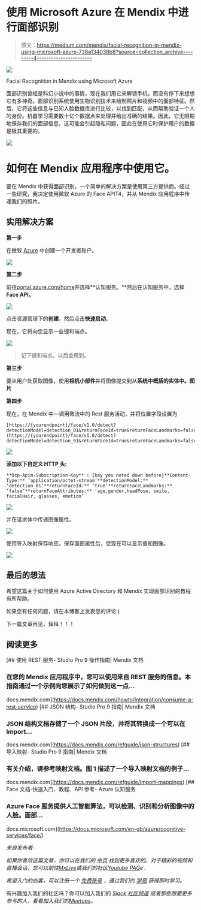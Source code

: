 # 使用 Microsoft Azure 在 Mendix 中进行面部识别

> 原文：<https://medium.com/mendix/facial-recognition-in-mendix-using-microsoft-azure-738a134038b8?source=collection_archive---------4----------------------->

![](img/849bf098b4ef693c92d99aaecfab3107.png)

Facial Recognition in Mendix using Microsoft Azure

面部识别曾经是科幻小说中的事情，现在我们用它来解锁手机，而没有停下来想想它有多神奇。面部识别系统使用生物识别技术来绘制照片和视频中的面部特征。然后，它将这些信息与已知人脸数据库进行比较，以找到匹配，从而帮助验证一个人的身份。机器学习需要数十亿个数据点来处理并给出准确的结果。因此，它无限期地保存我们的面部信息，这可能会引起隐私问题，因此在使用它时保护用户的数据是极其重要的。

![](img/891891c6a9a0fd73b8c5d0c17e0e96a3.png)

# **如何在 Mendix 应用程序中使用它。**

要在 Mendix 中获得面部识别，一个简单的解决方案是使用第三方提供商。经过一些研究，我决定使用微软 Azure 的 Face APIT4，并从 Mendix 应用程序中传递我们的照片。

## 实用解决方案

**第一步**

在微软 [Azure](https://azure.microsoft.com/) 中创建一个开发者账户。

![](img/234cbd106c530f0f84c1f03c0b5e701d.png)

**第二步**

前往[portal.azure.com/home](https://portal.azure.com/home)并选择**认知服务。**然后在认知服务中，选择 **Face API。**

![](img/b3adc5c3efdc49f485eabd9447df7904.png)

点击资源管理下的**创建**，然后点击**快速启动**。

现在，它将向您显示一些键和端点。

![](img/c02b5af7dd691312ae9480c54a708f69.png)

> 记下键和端点。以后会用到。

**第三步**

要从用户处获取图像，使用**相机小部件**并将图像提交到从**系统中概括的实体中。图片**

**第四步**

现在，在 Mendix 中—调用微流中的 Rest 服务活动，并将位置字段设置为

```
[https://{yourendpoint}/face/v1.0/detect?detectionModel=detection_01&returnFaceId=true&returnFaceLandmarks=false&returnFaceAttributes=age,gender,headPose,smile,facialHair,glasses,emotion](https://{yourendpoint}/face/v1.0/detect?detectionModel=detection_01&returnFaceId=true&returnFaceLandmarks=false&returnFaceAttributes=age,gender,headPose,smile,facialHair,glasses,emotion)
```

![](img/71bcd3a0f76174745070b7e2e5534b71.png)

**添加以下自定义 HTTP 头:**

```
**Ocp-Apim-Subscription-Key** : {key you noted down before}**Content-Type:** ‘application/octet-stream’**detectionModel:** ‘detection_01’**returnFaceId:** ‘true’**returnFaceLandmarks:** ‘false’**returnFaceAttributes:** ‘age,gender,headPose, smile, facialHair, glasses, emotion’
```

![](img/c054c0cee732445604a60c9a21842025.png)

并在请求体中传递图像属性。

![](img/d150305d1dced6c18e1134bd9eb9a238.png)

使用导入映射保存响应。保存面部属性后，您现在可以显示值和图像。

![](img/989d697b8d88a887ccdec6a8c1f247bd.png)

## 最后的想法

希望这篇关于如何使用 Azure Active Directory 和 Mendix 实现面部识别的教程有所帮助。

如果您有任何问题，请在本博客上发表您的评论:)

下一篇文章再见，拜拜！！！

## 阅读更多

[](https://docs.mendix.com/howto/integration/consume-a-rest-service) [## 使用 REST 服务- Studio Pro 9 操作指南| Mendix 文档

### 在您的 Mendix 应用程序中，您可以使用来自 REST 服务的信息。本指南通过一个示例向您展示了如何做到这一点…

docs.mendix.com](https://docs.mendix.com/howto/integration/consume-a-rest-service) [](https://docs.mendix.com/refguide/json-structures) [## JSON 结构- Studio Pro 9 指南| Mendix 文档

### JSON 结构文档存储了一个 JSON 片段，并将其转换成一个可以在 Import…

docs.mendix.com](https://docs.mendix.com/refguide/json-structures) [](https://docs.mendix.com/refguide/import-mappings) [## 导入映射- Studio Pro 9 指南| Mendix 文档

### 有关介绍，请参考映射文档。图 1 描述了一个导入映射文档的例子…

docs.mendix.com](https://docs.mendix.com/refguide/import-mappings) [](https://docs.microsoft.com/en-gb/azure/cognitive-services/face/) [## Face 文档-快速入门、教程、API 参考- Azure 认知服务

### Azure Face 服务提供人工智能算法，可以检测、识别和分析图像中的人脸。面部…

docs.microsoft.com](https://docs.microsoft.com/en-gb/azure/cognitive-services/face/) 

*来自发布者-*

*如果你喜欢这篇文章，你可以在我们的* [*中页*](https://medium.com/mendix) *找到更多喜欢的。对于精彩的视频和直播会话，您可以前往*[*MxLive*](https://www.mendix.com/live/)*或我们的社区*[*Youtube PAG*](https://www.youtube.com/c/MendixCommunity/community)*e .*

*希望入门的创客，可以注册一个* [*免费账号*](https://signup.mendix.com/link/signup/?source=direct) *，通过我们的* [*学苑*](https://academy.mendix.com/link/home) *获得即时学习。*

有兴趣加入我们的社区吗？你可以加入我们的 [*Slack 社区频道*](https://join.slack.com/t/mendixcommunity/shared_invite/zt-hwhwkcxu-~59ywyjqHlUHXmrw5heqpQ) *或者那些想要更多参与的人，看看加入我们的*[*Meetups*](https://developers.mendix.com/meetups/#meetupsNearYou)*。*